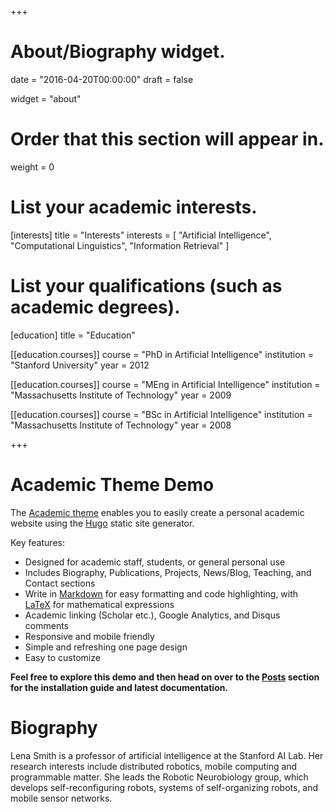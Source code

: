 +++
# About/Biography widget.

date = "2016-04-20T00:00:00"
draft = false

widget = "about"

# Order that this section will appear in.
weight = 0

# List your academic interests.
[interests]
  title = "Interests"
  interests = [
    "Artificial Intelligence",
    "Computational Linguistics",
    "Information Retrieval"
  ]

# List your qualifications (such as academic degrees).
[education]
  title = "Education"

[[education.courses]]
  course = "PhD in Artificial Intelligence"
  institution = "Stanford University"
  year = 2012

[[education.courses]]
  course = "MEng in Artificial Intelligence"
  institution = "Massachusetts Institute of Technology"
  year = 2009

[[education.courses]]
  course = "BSc in Artificial Intelligence"
  institution = "Massachusetts Institute of Technology"
  year = 2008
 
+++

# Academic Theme Demo

The [Academic theme](https://github.com/gcushen/hugo-academic) enables you to easily create a personal academic website using the [Hugo](https://gohugo.io) static site generator.

Key features:

- Designed for academic staff, students, or general personal use
- Includes Biography, Publications, Projects, News/Blog, Teaching, and Contact sections
- Write in [Markdown](https://github.com/adam-p/markdown-here/wiki/Markdown-Cheatsheet) for easy formatting and code highlighting, with [LaTeX](https://en.wikibooks.org/wiki/LaTeX/Mathematics) for mathematical expressions
- Academic linking (Scholar etc.), Google Analytics, and Disqus comments
- Responsive and mobile friendly
- Simple and refreshing one page design
- Easy to customize

**Feel free to explore this demo and then head on over to the [Posts](#posts) section for the installation guide and latest documentation.**


# Biography

Lena Smith is a professor of artificial intelligence at the Stanford AI Lab. Her research interests include distributed robotics, mobile computing and programmable matter. She leads the Robotic Neurobiology group, which develops self-reconfiguring robots, systems of self-organizing robots, and mobile sensor networks.
